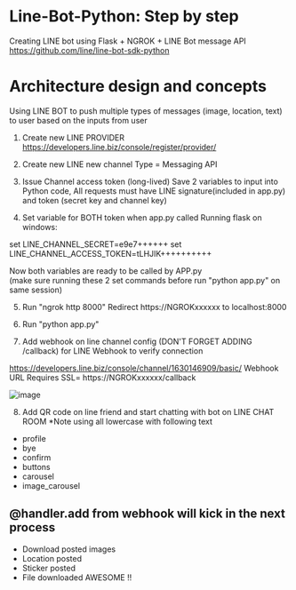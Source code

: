 # Line-Bot-Python:  Step by step
Creating LINE bot using Flask + NGROK + LINE Bot message API
https://github.com/line/line-bot-sdk-python

# Architecture design and concepts
Using LINE BOT to push multiple types of messages (image, location, text) to user based on the inputs from user

1) Create new LINE PROVIDER  
https://developers.line.biz/console/register/provider/


2) Create new LINE new channel 
Type = Messaging API


3) Issue Channel access token (long-lived)
Save 2 variables to input into Python code, All requests must have LINE signature(included in app.py) 
and token (secret key and channel key)


4) Set variable for BOTH token when app.py called
 Running flask on windows:

set LINE_CHANNEL_SECRET=e9e7++++++
set LINE_CHANNEL_ACCESS_TOKEN=tLHJIK++++++++++

Now both variables are ready to be called by APP.py  
(make sure running these 2 set commands before run "python app.py" on same session)


5) Run "ngrok http 8000"
Redirect https://NGROKxxxxxx  to localhost:8000


6) Run "python app.py" 


7) Add webhook on line channel config   (DON'T FORGET ADDING    /callback) for LINE Webhook to verify connection

https://developers.line.biz/console/channel/1630146909/basic/
Webhook URL Requires SSL= https://NGROKxxxxxx/callback

![image](https://user-images.githubusercontent.com/16419246/49954183-7f25db80-fec5-11e8-9124-2d080ec36c73.png)


8) Add QR code on line friend and start chatting with bot on LINE CHAT ROOM
*Note using all lowercase with following text
- profile
- bye
- confirm
- buttons
- carousel
- image_carousel


## @handler.add  from webhook will kick in the next process
- Download posted images
- Location posted
- Sticker posted
- File downloaded
AWESOME !!

